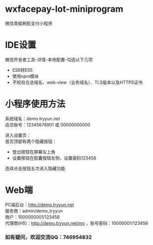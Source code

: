 # wxfacepay-Iot-miniprogram
微信青蛙刷脸支付小程序

# IDE设置
微信开发者工具-详情-本地配置-勾选以下几项
- ES6转ES5
- 使用npm模块
- 不校验合法域名、web-view（业务域名）、TLS版本以及HTTPS证书

# 小程序使用方法
系统域名：demo.tryyun.net  
店员账号：12345678901 或 00000000000

进入设置页：  
首页顶部有两个隐藏按钮：  
- 登出按钮在屏幕左上角
- 设置按钮在胶囊按钮左侧，设置密码123456  

连续点击按钮五次进入隐藏功能

# Web端
PC端后台：http://demo.tryyun.net  
服务商：admin/demo_tryyun  
商户：1000000001/123456  
代理商(H5)：http://demo.tryyun.net/mo ，账号密码：10000001/123456

### 如有疑问，欢迎交流QQ：746954832
